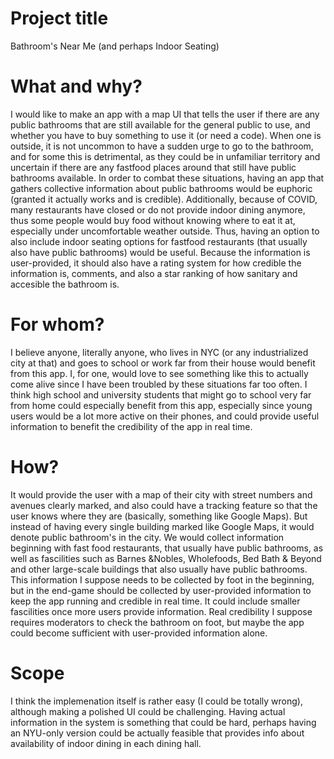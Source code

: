 # Project title

Bathroom's Near Me (and perhaps Indoor Seating)

# What and why?

I would like to make an app with a map UI that tells the user if there are any public bathrooms that are still available for the general public to use, and whether you have to buy something to use it (or need a code).
When one is outside, it is not uncommon to have a sudden urge to go to the bathroom, and for some this is detrimental, as they could be in unfamiliar territory and uncertain if there are any fastfood places around that still have public bathrooms available. In order to combat these situations, having an app that gathers collective information about public bathrooms would be euphoric (granted it actually works and is credible).
Additionally, because of COVID, many restaurants have closed or do not provide indoor dining anymore, thus some people would buy food without knowing where to eat it at, especially under uncomfortable weather outside. Thus, having an option to also include indoor seating options for fastfood restaurants (that usually also have public bathrooms) would be useful.
Because the information is user-provided, it should also have a rating system for how credible the information is, comments, and also a star ranking of how sanitary and accesible the bathroom is. 

# For whom?

I believe anyone, literally anyone, who lives in NYC (or any industrialized city at that) and goes to school or work far from their house would benefit from this app. I, for one, would love to see something like this to actually come alive since I have been troubled by these situations far too often.
I think high school and university students that might go to school very far from home could especially benefit from this app, especially since young users would be a lot more active on their phones, and could provide useful information to benefit the credibility of the app in real time.

# How?

It would provide the user with a map of their city with street numbers and avenues clearly marked, and also could have a tracking feature so that the user knows where they are (basically, something like Google Maps).
But instead of having every single building marked like Google Maps, it would denote public bathroom's in the city.
We would collect information beginning with fast food restaurants, that usually have public bathrooms, as well as fascilities such as Barnes &Nobles, Wholefoods, Bed Bath & Beyond and other large-scale buildings that also usually have public bathrooms. This information I suppose needs to be collected by foot in the beginning, but in the end-game should be collected by user-provided information to keep the app running and credible in real time. It could include smaller fascilities once more users provide information.
Real credibility I suppose requires moderators to check the bathroom on foot, but maybe the app could become sufficient with user-provided information alone.

# Scope

I think the implemenation itself is rather easy (I could be totally wrong), although making a polished UI could be challenging. Having actual information in the system is something that could be hard, perhaps having an NYU-only version could be actually feasible that provides info about availability of indoor dining in each dining hall.